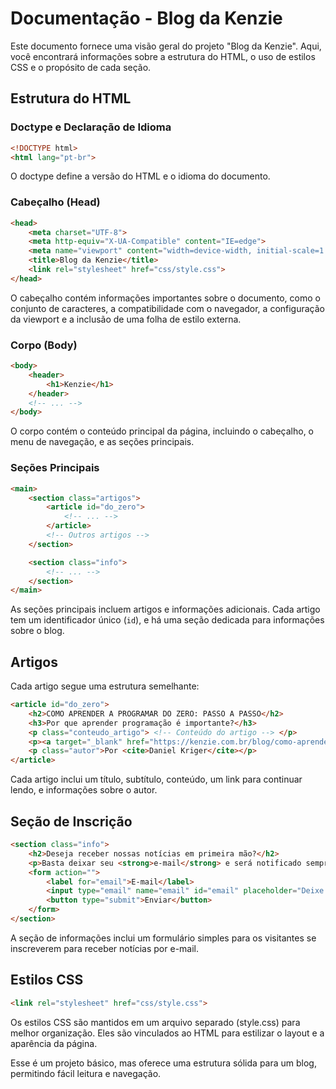 # Documentação - Blog da Kenzie

Este documento fornece uma visão geral do projeto "Blog da Kenzie". Aqui, você encontrará informações sobre a estrutura do HTML, o uso de estilos CSS e o propósito de cada seção.

## Estrutura do HTML

### Doctype e Declaração de Idioma
```html
<!DOCTYPE html>
<html lang="pt-br">
```

O doctype define a versão do HTML e o idioma do documento.

### Cabeçalho (Head)
```html
<head>
    <meta charset="UTF-8">
    <meta http-equiv="X-UA-Compatible" content="IE=edge">
    <meta name="viewport" content="width=device-width, initial-scale=1.0">
    <title>Blog da Kenzie</title>
    <link rel="stylesheet" href="css/style.css">
</head>
```

O cabeçalho contém informações importantes sobre o documento, como o conjunto de caracteres, a compatibilidade com o navegador, a configuração da viewport e a inclusão de uma folha de estilo externa.

### Corpo (Body)
```html
<body>
    <header>
        <h1>Kenzie</h1>
    </header>
    <!-- ... -->
</body>
```

O corpo contém o conteúdo principal da página, incluindo o cabeçalho, o menu de navegação, e as seções principais.

### Seções Principais
```html
<main>
    <section class="artigos">
        <article id="do_zero">
            <!-- ... -->
        </article>
        <!-- Outros artigos -->
    </section>

    <section class="info">
        <!-- ... -->
    </section>
</main>
```

As seções principais incluem artigos e informações adicionais. Cada artigo tem um identificador único (`id`), e há uma seção dedicada para informações sobre o blog.

## Artigos
Cada artigo segue uma estrutura semelhante:
```html
<article id="do_zero">
    <h2>COMO APRENDER A PROGRAMAR DO ZERO: PASSO A PASSO</h2>
    <h3>Por que aprender programação é importante?</h3>
    <p class="conteudo_artigo"> <!-- Conteúdo do artigo --> </p>
    <p><a target="_blank" href="https://kenzie.com.br/blog/como-aprender-a-programar-2/">continue lendo...</a></p>
    <p class="autor">Por <cite>Daniel Kriger</cite></p>   
</article>
```

Cada artigo inclui um título, subtítulo, conteúdo, um link para continuar lendo, e informações sobre o autor.

## Seção de Inscrição
```html
<section class="info">
    <h2>Deseja receber nossas notícias em primeira mão?</h2>
    <p>Basta deixar seu <strong>e-mail</strong> e será notificado sempre que houver novas notícias.</p>
    <form action="">
        <label for="email">E-mail</label>
        <input type="email" name="email" id="email" placeholder="Deixe seu email aqui..." required>
        <button type="submit">Enviar</button>
    </form>
</section>
```

A seção de informações inclui um formulário simples para os visitantes se inscreverem para receber notícias por e-mail.

## Estilos CSS
```html
<link rel="stylesheet" href="css/style.css">
```

Os estilos CSS são mantidos em um arquivo separado (style.css) para melhor organização. Eles são vinculados ao HTML para estilizar o layout e a aparência da página.

Esse é um projeto básico, mas oferece uma estrutura sólida para um blog, permitindo fácil leitura e navegação.
